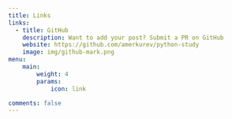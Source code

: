 ```yaml
---
title: Links
links:
  - title: GitHub
    description: Want to add your post? Submit a PR on GitHub
    website: https://github.com/amerkurev/python-study
    image: img/github-mark.png
menu:
    main: 
        weight: 4
        params:
            icon: link

comments: false
---
```

